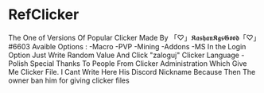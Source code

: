 # RefClicker
The One of Versions Of Popular Clicker Made By 「♡」𝕶𝖆𝖘𝖍𝖆𝖓𝕶𝖌𝖘𝕲𝖔𝖔𝖉「♡」#6603
Avaible Options : 
-Macro
-PVP
-Mining
-Addons
-MS
In the Login Option Just Write Random Value And Click "zaloguj"
Clicker Language - Polish
Special Thanks To People From Clicker Administration Which Give Me Clicker File. I Cant Write Here His Discord Nickname Because Then The owner ban him for giving clicker files
